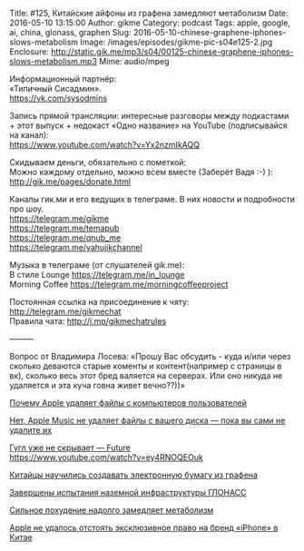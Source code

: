 Title: #125, Китайские айфоны из графена замедляют метаболизм
Date: 2016-05-10 13:15:00
Author: gikme
Category: podcast
Tags: apple, google, ai, china, glonass, graphen
Slug: 2016-05-10-chinese-graphene-iphones-slows-metabolism
Image: /images/episodes/gikme-pic-s04e125-2.jpg  
Enclosure: http://static.gik.me/mp3/s04/00125-chinese-graphene-iphones-slows-metabolism.mp3
Mime: audio/mpeg


Информационный партнёр:  
«Типичный Сисадмин».  
<https://vk.com/sysodmins>

Запись прямой трансляции: интересные разговоры между подкастами + этот выпуск + недокаст «Одно название» на YouTube (подписывайся на канал):  
<https://www.youtube.com/watch?v=Yx2nzmIkAQQ>

Скидываем деньги, обязательно с пометкой:  
Можно каждому отдельно, можно всем вместе (Заберёт Вадя :-) ):  
<http://gik.me/pages/donate.html>

Каналы гик.ми и его ведущих в телеграме. В них новости и подробности про шоу.  
<https://telegram.me/gikme>  
<https://telegram.me/temapub>  
<https://telegram.me/qnub_me>  
<https://telegram.me/yahujikchannel>

Музыка в телеграме (от слушателей gik.me):  
В стиле Lounge <https://telegram.me/in_lounge>  
Morning Coffee <https://telegram.me/morningcoffeeproject>

Постоянная ссылка на присоединение к чяту: <http://telegram.me/gikmechat>  
Правила чата: <http://j.mp/gikmechatrules>

———

Вопрос от Владимира Лосева:
«Прошу Вас обсудить - куда и/или через сколько деваются старые коменты и контент(например с страницы в вк), сколько весь этот бред валяется на серверах. Или оно никуда не удаляется и эта куча говна живет вечно??))»

[Почему Apple удаляет файлы с компьютеров пользователей](https://geektimes.ru/post/275398/)

[Нет, Apple Music не удаляет файлы с вашего диска — пока вы сами не удалите их](https://geektimes.ru/post/275408/)

[Гугл уже не скрывает — Future](https://future.dirty.ru/gugl-uzhe-ne-skryvaet-1072622/)  
<https://www.youtube.com/watch?v=ey4RNOQEOuk>

[Китайцы научились создавать электронную бумагу из графена](https://geektimes.ru/post/275266/)

[Завершены испытания наземной инфраструктуры ГЛОНАСС](http://www.3dnews.ru/932540/)

[Сильное похудение надолго замедляет метаболизм](https://geektimes.ru/post/275284/)

[Apple не удалось отстоять эксклюзивное право на бренд «iPhone» в Китае](http://www.3dnews.ru/932401/)

